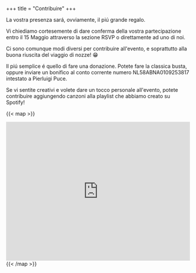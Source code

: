 +++
title = "Contribuire"
+++

La vostra presenza sará, ovviamente, il piú grande regalo. 

Vi chiediamo cortesemente di dare conferma della vostra partecipazione entro il 15 Maggio attraverso la sezione RSVP o direttamente ad uno di noi.

Ci sono comunque modi diversi per contribuire all'evento, e soprattutto alla buona riuscita del viaggio di nozze! :grin:

  Il piú semplice é quello di fare una donazione. Potete fare la classica busta, oppure inviare un bonifico al conto corrente numero NL58ABNA0109253817 intestato a Pierluigi Puce.

Se vi sentite creativi e volete dare un tocco personale all'evento, potete contribuire aggiungendo canzoni alla playlist che abbiamo creato su Spotify!

{{< map >}}
<iframe src="https://open.spotify.com/embed/playlist/3dZXcnPICr8kElA577QSXG?utm_source=generator&theme=0" width="100%" height="380" frameBorder="0" allowfullscreen="" allow="autoplay; clipboard-write; encrypted-media; fullscreen; picture-in-picture"></iframe>
{{< /map >}}
